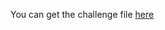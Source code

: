 You can get the challenge file [here](https://challenges.s3.rbx.io.cloud.ovh.net/challenges/well-hidden-message.avi)